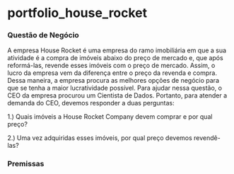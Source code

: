 # portfolio_house_rocket

### Questão de Negócio

A empresa House Rocket é uma empresa do ramo imobiliária em que a sua atividade é a compra de imóveis abaixo do preço de mercado e, que após reformá-las, revende esses imóveis com o preço de mercado. Assim, o lucro da empresa vem da diferença entre o preço da revenda e compra. Dessa maneira, a empresa procura as melhores opções de negócio para que se tenha a maior lucratividade possível. Para ajudar nessa questão, o CEO da empresa procurou um Cientista de Dados. Portanto, para atender a demanda do CEO, devemos responder a duas perguntas:

1.) Quais imóveis a House Rocket Company devem comprar e por qual preço?

2.) Uma vez adquiridas esses imóveis, por qual preço devemos revendê-las?

### Premissas
